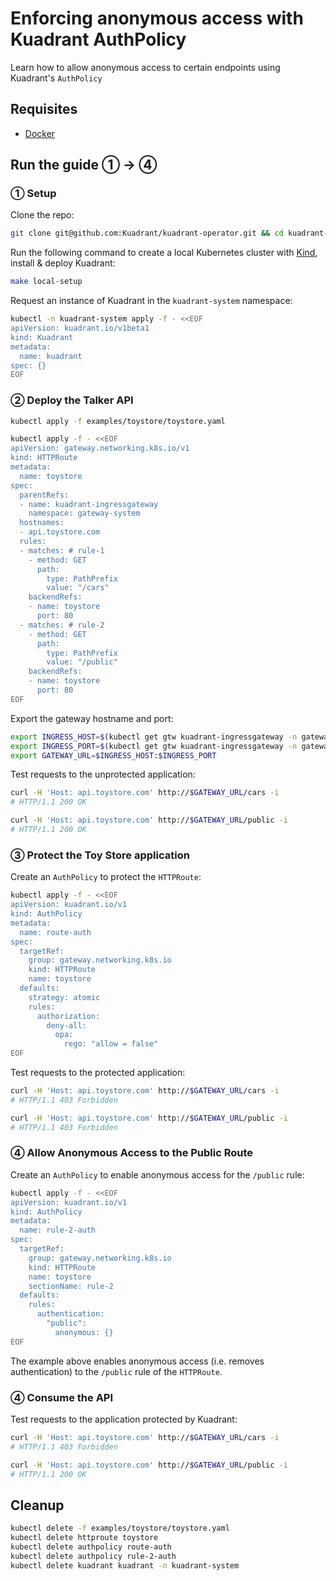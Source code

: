 # Enforcing anonymous access with Kuadrant AuthPolicy

Learn how to allow anonymous access to certain endpoints using Kuadrant's `AuthPolicy`

## Requisites

- [Docker](https://docker.io)

## Run the guide ① → ④

### ①  Setup 

Clone the repo:

```sh
git clone git@github.com:Kuadrant/kuadrant-operator.git && cd kuadrant-operator
```

Run the following command to create a local Kubernetes cluster with [Kind](https://kind.sigs.k8s.io/), install & deploy Kuadrant:

```sh
make local-setup
```

Request an instance of Kuadrant in the `kuadrant-system` namespace:

```sh
kubectl -n kuadrant-system apply -f - <<EOF
apiVersion: kuadrant.io/v1beta1
kind: Kuadrant
metadata:
  name: kuadrant
spec: {}
EOF
```

### ② Deploy the Talker API

```sh
kubectl apply -f examples/toystore/toystore.yaml

kubectl apply -f - <<EOF
apiVersion: gateway.networking.k8s.io/v1
kind: HTTPRoute
metadata:
  name: toystore
spec:
  parentRefs:
  - name: kuadrant-ingressgateway
    namespace: gateway-system
  hostnames:
  - api.toystore.com
  rules:
  - matches: # rule-1
    - method: GET
      path:
        type: PathPrefix
        value: "/cars"
    backendRefs:
    - name: toystore
      port: 80
  - matches: # rule-2
    - method: GET
      path:
        type: PathPrefix
        value: "/public"
    backendRefs:
    - name: toystore
      port: 80
EOF
```

Export the gateway hostname and port:

```sh
export INGRESS_HOST=$(kubectl get gtw kuadrant-ingressgateway -n gateway-system -o jsonpath='{.status.addresses[0].value}')
export INGRESS_PORT=$(kubectl get gtw kuadrant-ingressgateway -n gateway-system -o jsonpath='{.spec.listeners[?(@.name=="http")].port}')
export GATEWAY_URL=$INGRESS_HOST:$INGRESS_PORT
```

Test requests to the unprotected application:

```sh
curl -H 'Host: api.toystore.com' http://$GATEWAY_URL/cars -i
# HTTP/1.1 200 OK
```

```sh
curl -H 'Host: api.toystore.com' http://$GATEWAY_URL/public -i
# HTTP/1.1 200 OK
```

### ③ Protect the Toy Store application

Create an `AuthPolicy` to protect the `HTTPRoute`:

```sh
kubectl apply -f - <<EOF
apiVersion: kuadrant.io/v1
kind: AuthPolicy
metadata:
  name: route-auth
spec:
  targetRef:
    group: gateway.networking.k8s.io
    kind: HTTPRoute
    name: toystore
  defaults:
    strategy: atomic
    rules:
      authorization:
        deny-all:
          opa:
            rego: "allow = false"
EOF
```

Test requests to the protected application:

```sh
curl -H 'Host: api.toystore.com' http://$GATEWAY_URL/cars -i
# HTTP/1.1 403 Forbidden
```

```sh
curl -H 'Host: api.toystore.com' http://$GATEWAY_URL/public -i
# HTTP/1.1 403 Forbidden
```

### ④ Allow Anonymous Access to the Public Route
Create an `AuthPolicy` to enable anonymous access for the `/public` rule:

```sh
kubectl apply -f - <<EOF
apiVersion: kuadrant.io/v1
kind: AuthPolicy
metadata:
  name: rule-2-auth
spec:
  targetRef:
    group: gateway.networking.k8s.io
    kind: HTTPRoute
    name: toystore
    sectionName: rule-2
  defaults:
    rules:
      authentication:
        "public":
          anonymous: {}
EOF
```

The example above enables anonymous access (i.e. removes authentication) to the `/public` rule of the `HTTPRoute`.

### ④ Consume the API

Test requests to the application protected by Kuadrant:

```sh
curl -H 'Host: api.toystore.com' http://$GATEWAY_URL/cars -i
# HTTP/1.1 403 Forbidden
```

```sh
curl -H 'Host: api.toystore.com' http://$GATEWAY_URL/public -i
# HTTP/1.1 200 OK
```

## Cleanup

```sh
kubectl delete -f examples/toystore/toystore.yaml
kubectl delete httproute toystore
kubectl delete authpolicy route-auth
kubectl delete authpolicy rule-2-auth
kubectl delete kuadrant kuadrant -n kuadrant-system
```
